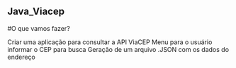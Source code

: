 ## Java_Viacep

#O que vamos fazer?

Criar uma aplicação para consultar a API ViaCEP
Menu para o usuário informar o CEP para busca
Geração de um arquivo .JSON com os dados do endereço

